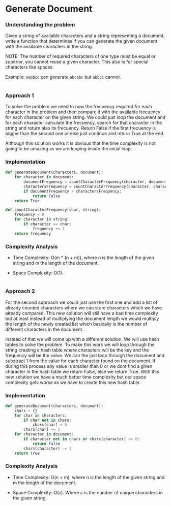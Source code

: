 # Generate Document

### Understanding the problem

Given a string of available characters and a string representing a document, write a function that determines if you can generate the given document with the available characters in the string. 

NOTE: The number of required characters of one type must be equal or superior, you cannot reuse a given character. This also is for special characters like spaces. 

Example: `aabbcc` can generate `abcabc` but `abbcc` cannot.

#

### Approach 1 

To solve the problem we need to now the frecuency required for each character in the problem and then compare it with the available frecuency for each character on the given string. We could just loop the document and for each character calculate the frecuency, search for that character in the string and return also its frecuency. Return False if the first frecuency is bigger than the second one or else just continue and return True at the end.

Although this solution works it is obvious that the time complexity is not going to be amazing as we are looping inside the initial loop. 

### Implementation

```python
def generateDocument(characters, document):
    for character in document:
        documentFrequency = countCharacterFrequency(character, document)
        charactersFrequency = countCharacterFrequency(character, characters)
        if documentFrequency > charactersFrequency:
            return False
    return True

def countCharacterFrequency(char, string):
    frequency = 0
    for character in string:
        if character == char:
            frequency += 1
    return frequency
```

### Complexity Analysis

- Time Complexity: O(m * (n + m)), where n is the length of the given string and m the length of the document.

- Space Complexity: O(1).

#

### Approach 2

For the second approach we could just use the first one and add a list of already counted characters where we can store characters which we have already compared. This new solution will still have a bad time complexity but at least instead of multiplying the document length we would multiply the length of the newly created list which basically is the number of different characters in the document.

Instead of that we will come up with a different solution. We will use hash tables to solve the problem. To make this work we will loop through the string creating a hash table where characters will be the key and the frequency will be the value. We can the just loop through the document and substract 1 from the value for each character found on the document. If during this process any value is smaller than 0 or we dont find a given character in the hash table we return False, else we return True.
With this new solution we have a much better time complexity but our space complexity gets worse as we have to create this new hash table.

### Implementation

```python
def generateDocument(characters, document):
    chars = {}
    for char in characters:
        if char not in chars:
            chars[char] = 0
        chars[char] += 1
    for character in document:
        if character not in chars or chars[character] <= 0:
            return False
        chars[character] -= 1
    return True
```

### Complexity Analysis

- Time Complexity: O(n + m), where n is the length of the given string and m the length of the document.

- Space Complexity: O(c). Where c is the number of unique characters in the given string.

#
